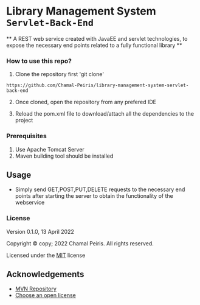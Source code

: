 # Library Management System `Servlet-Back-End`
** A REST web service created with JavaEE and servlet technologies, to expose the necessary end points related to a fully functional library **
### How to use this repo?

1. Clone the repository first  'git clone'

``https://github.com/Chamal-Peiris/library-management-system-servlet-back-end``

2. Once cloned, open the repository from any prefered IDE

3. Reload the pom.xml file to download/attach all the dependencies to the project


### Prerequisites
1. Use Apache Tomcat Server
2. Maven building tool should be installed



## Usage

* Simply send GET,POST,PUT,DELETE requests to the necessary end points after starting the server to obtain the functionality of the webservice


### License

Version 0.1.0, 13 April 2022

Copyright © copy; 2022 Chamal Peiris. All rights reserved.

Licensed under the [MIT](LICENSE) license

## Acknowledgements
* [MVN Repository](https://mvnrepository.com/)
* [Choose an open license](https://choosealicense.com)